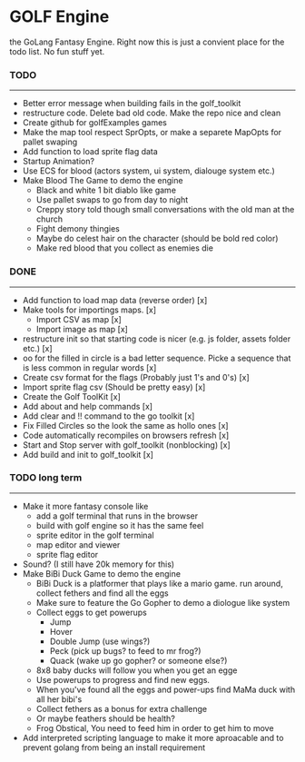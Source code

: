 # GOLF Engine
the GoLang Fantasy Engine. Right now this is just a convient place for the todo list. No fun stuff yet.

### TODO
---
* Better error message when building fails in the golf_toolkit
* restructure code. Delete bad old code. Make the repo nice and clean
* Create github for golfExamples games
* Make the map tool respect SprOpts, or make a separete MapOpts for pallet swaping
* Add function to load sprite flag data
* Startup Animation?
* Use ECS for blood (actors system, ui system, dialouge system etc.)
* Make Blood The Game to demo the engine
  * Black and white 1 bit diablo like game
  * Use pallet swaps to go from day to night
  * Creppy story told though small conversations with the old man at the church
  * Fight demony thingies
  * Maybe do celest hair on the character (should be bold red color)
  * Make red blood that you collect as enemies die

### DONE
---
* Add function to load map data (reverse order) [x]
* Make tools for importings maps. [x]
  * Import CSV as map [x]
  * Import image as map [x]
* restructure init so that starting code is nicer (e.g. js folder, assets folder etc.) [x]
* oo for the filled in circle is a bad letter sequence. Picke a sequence that is less common in regular words [x]
* Create csv format for the flags (Probably just 1's and 0's) [x]
* Import sprite flag csv (Should be pretty easy) [x]
* Create the Golf ToolKit [x]
* Add about and help commands [x]
* Add clear and !! command to the go toolkit [x]
* Fix Filled Circles so the look the same as hollo ones [x]
* Code automatically recompiles on browsers refresh [x]
* Start and Stop server with golf_toolkit (nonblocking) [x]
* Add build and init to golf_toolkit [x]

### TODO long term
---
* Make it more fantasy console like
  * add a golf terminal that runs in the browser
  * build with golf engine so it has the same feel
  * sprite editor in the golf terminal
  * map editor and viewer
  * sprite flag editor 
* Sound? (I still have 20k memory for this)
* Make BiBi Duck Game to demo the engine
  * BiBi Duck is a platformer that plays like a mario game. run around, collect fethers and find all the eggs
  * Make sure to feature the Go Gopher to demo a diologue like system
  * Collect eggs to get powerups
    * Jump
    * Hover
    * Double Jump (use wings?)
    * Peck (pick up bugs? to feed to mr frog?)
    * Quack (wake up go gopher? or someone else?)
  * 8x8 baby ducks will follow you when you get an egge
  * Use powerups to progress and find new eggs.
  * When you've found all the eggs and power-ups find MaMa duck with all her bibi's
  * Collect fethers as a bonus for extra challenge
  * Or maybe feathers should be health?
  * Frog Obstical, You need to feed him in order to get him to move
* Add interpreted scripting language to make it more aproacable and to prevent golang from being an install requirement